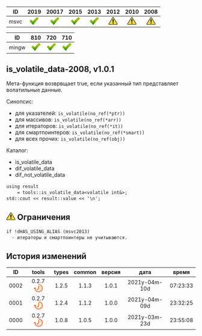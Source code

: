﻿
[S]: ../../../icons/star-down.png
[P]: ../../../icons/progress.png
[V]: ../../../icons/success.png
[X]: ../../../icons/failed.png
[D]: ../../../icons/danger.png
[E]: ../../../icons/empty.png
[N]: ../../../icons/na.png

| **ID**  | 2019      | 20017     | 2015      | 2013      | 2012      | 2010      | 2008      |  
|:-------:|:---------:|:---------:|:---------:|:---------:|:---------:|:---------:|:---------:|  
|  msvc   | [![V]][M] | [![V]][M] | [![V]][M] | [![V]][M] | [![D]][0] | [![D]][0] | [![D]][0] |  

| **ID**  | 810       | 720       | 710       |  
|:-------:|:---------:|:---------:|:---------:|  
|  mingw  | [![V]][M] | [![V]][M] | [![V]][M] |  

[M]: #is_volatile_data  "мета-функция: true, если указанный тип представляет собой волатильные данные"
[0]: #-Ограничения      "различия в логике работы для старых компиляторов"  

is_volatile_data-2008, v1.0.1
---
Мета-функция возврвщает true, 
если указанный тип представляет волатильные данные.  

Синопсис:  
  - для указателей:     `is_volatile(no_ref(*ptr))`  
  - для массивов:       `is_volatile(no_ref(*arr))`  
  - для итераторов:     `is_volatile(no_ref(*it))`  
  - для смартпоинтеров: `is_volatile(no_ref(*smart))`  
  - для всех прочих:    `is_volatile(no_ref(obj))`  

Каталог:  
  - is_volatile_data  
  - dif_volatile_data  
  - dif_not_volatile_data  

```
using result 
    = tools::is_volatile_data<volatile int&>;
std::cout << result::value << '\n';
```

[![D]][M] Ограничения
---------------------
```
if !dHAS_USING_ALIAS (msvc2013)
  - итераторы и смартпоинтеры не учитываются.
```

История изменений
---

| **ID** | tools           | types | common | версия |     дата      |  время   |  
|:------:|:---------------:|:-----:|:------:|:------:|:-------------:|:--------:|  
|  0002  | 0.2.7 [![P]][M] | 1.2.5 | 1.1.3  | 1.0.1  | 2021y-04m-10d | 07:23:33 |  
|  0001  | 0.2.7 [![P]][M] | 1.2.4 | 1.1.2  | 1.0.0  | 2021y-04m-09d | 23:32:25 |  
|  0000  | 0.2.7 [![P]][M] | 1.0.8 | 1.0.5  | 1.0.0  | 2021y-03m-23d | 23:55:08 |  
